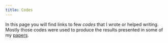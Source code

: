 ```yaml
---
title: Codes
---
```


In this page you will find links to few *codes* that I wrote or helped writing.
Mostly those codes were used to produce the results presented in some of my [papers](papers).
